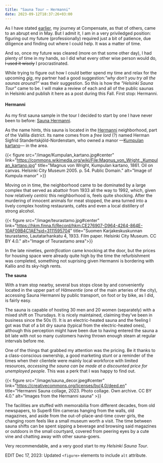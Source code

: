 ```yaml
---
title: "Sauna Tour — Hermanni"
date: 2023-09-12T18:37:26+03:00
---
```

As I have stated [earlier](https://manuel.is/posts/cul-de-sac/), my journey at
Compensate, as that of others, came to an abrupt end in May. But I admit it, I
am in a very priviledged position: figuring out my future (professionally)
required just a bit of patience, due diligence and finding out where I could
help. It was a matter of time. 

And so, once my future was cleared (more on that some other day), I had plenty
of time in my hands, so I did what every other wise person would do, ~~I used it
wisely~~ I procrastinated.

While trying to figure out how I could better spend my time and relax for the
upcoming _gig_, my partner had a good suggestion:_"why don't you try all the
saunas around?"_ was their suggestion. So this is how the _"Helsinki Sauna Tour"_
came to be. I will make a review of each and all of the public saunas in
Helsinki and publish it here as a post during this Fall. First stop: Hermanni.

#### Hermanni

As my first sauna sample in the tour I decided to start by one I have never been
to before: [Sauna
Hermanni](https://www.saunahermanni.fi/). 

As the name hints, this sauna is
located in the [Hermanni](https://en.wikipedia.org/wiki/Hermanni_(Helsinki))
neighborhood, part of the Vallila district. Its name comes from a _free lord_ (?)
named Herman Sigfrid Standertskjöld-Nordenstam, who owned a manor —[Kumpulan
kartano]()— in the area.

{{< figure src="/image/Kumpulan_kartano.jpg#center"
link="https://commons.wikimedia.org/wiki/File:Magnus_von_Wright,_Kumpulan_kartano.jpg"
title="Magnus von Wright, Kumpulan kartano, 1861. Oil on canvas. Helsinki City Museum 2005. p. 54. Public Domain." alt="Image of Kumpula manor" >}}

Moving on in time, the neighborhood came to be dominated by a large complex that
served as abattoir from 1933 all the way to 1992, which, given how relatively
_centric_ this neighborhood is, feels quite shocking. After the murdering of
innocent animals for meat stopped, the area turned into a lively complex
hosting restaurants, cafés and even a local distillery of strong alcohol.

{{< figure src="/image/teurastamo.jpg#center"
link="https://hkm.finna.fi/Record/hkm.CE276907-D964-4264-864E-10AF09B4C1AE?sid=3111595704"
title="Suomen Karjakeskuskunnan teurastamo, Lautatarhankatu 4, 1933. Film paper. Helsinki City Museum. CC BY 4.0." alt="Image of Teurastamo area">}}

In the late nineties, _gentrification_ came knocking at the door, but the prices
for housing space were already quite high by the time the refurbishment was
completed, something not suprising given Hermanni is bordering with Kallio and
its sky-high rents.

**The sauna**

With a tram stop nearby, several bus stops close by and conveniently located in
the upper part of _Hämeentie_ (one of the main arteries of the city), accessing
Sauna Hermanni by public transport, on foot or by bike, as I did, is fairly
easy.

The sauna is capable of hosting 30 men and 20 women (separately) with a mixed
shift on Thursdays. It is nicely maintained, claiming they've been in business
since the 50s (!). It is an electric-heated sauna and the feeling I got was that
of a bit dry sauna (typical from the electric-heated ones), although this
perception might have been due to having entered the sauna a bit late with not
so many customers having thrown enough steam at regular intervals before me.

One of the things that grabbed my attention was the pricing. Be it thanks to a
class-conscious ownership, a good marketing stunt or a reminder of the times when
their clientele were mainly local workforce with limited resources, *accessing
the sauna can be made at a discounted price for unemployed people*. This was a
perk that I was happy to find out.

{{< figure src="/image/sauna_decor.jpeg#center"
link="https://creativecommons.org/licenses/by/4.0/deed.en"
title="Hermanni Sauna collage, 2023. Photo collage. Own archive. CC BY 4.0." alt="Images from the Hermanni sauna" >}}

The facilities are stuffed with memorabilia from different decades, from old
newspapers, to Super8 film cameras hanging from the walls, old
magazines, and aside from the out-of-place-and-time cover girls, the changing
room feels like a small museum worth a visit. The time between sauna shifts can
be spent sipping a beverage and browsing said magazines or outdoors in the small
courtyard, covered from peering eyes by a cute vine and chatting away with other
sauna-goers.

Very recommendable, and a very good start to my _Helsinki Sauna Tour_.

EDIT Dec 17, 2023: Updated `<figure>` elements to include `alt` attribute.
